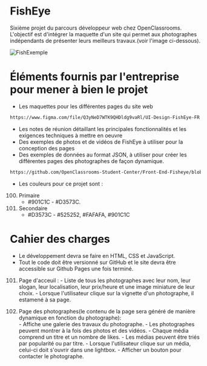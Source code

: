 # FishEye

Sixième projet du parcours développeur web chez OpenClassrooms. L'objectif est d'intégrer la maquette d'un site qui permet aux photographes indépendants de présenter leurs meilleurs travaux.(voir l'image ci-dessous).

![FishExemple](https://user-images.githubusercontent.com/86231087/197489346-c1683402-d488-4cd6-abb1-9297b196208c.png)


# Éléments fournis par l'entreprise pour mener à bien le projet

- Les maquettes pour les différentes pages du site web 
```bash
https://www.figma.com/file/Q3yNeD7WTK9QHDldg9vaRl/UI-Design-FishEye-FR
```
- Les notes de réunion détaillant les principales fonctionnalités et les exigences techniques à mettre en oeuvre
- Des exemples de photos et de vidéos de FishEye à utiliser pour la conception des pages
- Des exemples de données au format JSON, à utiliser pour créer les différentes pages des photographes de façon dynamique.
```bash
https://github.com/OpenClassrooms-Student-Center/Front-End-Fisheye/blob/main/data/photographers.json
```
- Les couleurs pour ce projet sont : 
100. Primaire
       - #901C1C - #D3573C. 
200. Secondaire
       - #D3573C - #525252, #FAFAFA, #901C1C


# Cahier des charges

- Le développement devra se faire en HTML, CSS et JavaScript.
- Tout le code doit être versionné sur GitHub et le site devra être accessible sur
Github Pages une fois terminé.

101. Page d'acceuil :
         - Liste de tous les photographes avec leur nom, leur slogan, leur localisation, leur prix/heure et une image miniature de leur choix.
         - Lorsque l'utilisateur clique sur la vignette d'un photographe, il estamené à sa page.
         
102. Page des photographes(le contenu de la page sera généré de manière dynamique en fonction du photographe):       
         - Affiche une galerie des travaux du photographe.
         - Les photographes peuvent montrer à la fois des photos et des vidéos.
         - Chaque média comprend un titre et un nombre de likes.
         - Les médias peuvent être triés par popularité ou par titre.
         - Lorsque l'utilisateur clique sur un média, celui-ci doit s'ouvrir dans une lightbox.
         - Afficher un bouton pour contacter le photographe.

         
  

